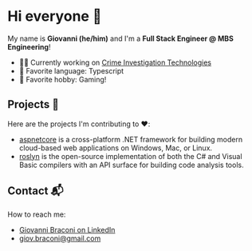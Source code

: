 # Hi everyone 👋

My name is **Giovanni (he/him)** and I'm a **Full Stack Engineer @ MBS Engineering**!

- 🕵️‍♂️ Currently working on [Crime Investigation Technologies](https://www.mbsengineering.it/language/en/home/)
- 💙 Favorite language: Typescript
- 👾 Favorite hobby: Gaming!

## Projects 🐧

Here are the projects I'm contributing to ❤️:
* [aspnetcore](https://github.com/dotnet/aspnetcore) is a cross-platform .NET framework for building modern cloud-based web applications on Windows, Mac, or Linux.
* [roslyn](https://github.com/dotnet/roslyn) is the open-source implementation of both the C# and Visual Basic compilers with an API surface for building code analysis tools.

## Contact 📬

How to reach me: 
* [Giovanni Braconi on LinkedIn](https://www.linkedin.com/in/giovannibraconi/)
* [giov.braconi@gmail.com](mailto:giov.braconi@gmail.com)
